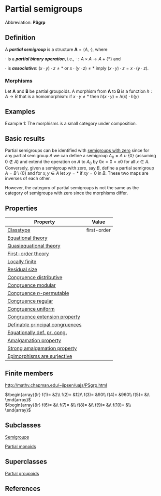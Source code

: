 # Partial semigroups

Abbreviation: **PSgrp**

## Definition
A ***partial semigroup*** is a structure $\mathbf{A}=\langle A,\cdot\rangle$, where 

$\cdot$ is a ***partial binary operation***, i.e., $\cdot: A\times A\to A+\{*\}$ and

$\cdot$ is ***associative***: $(x\cdot y)\cdot z\ne *$ or $x\cdot (y\cdot z)\ne *$ imply $(x\cdot y)\cdot z=x\cdot (y\cdot z)$.


### Morphisms
Let $\mathbf{A}$ and $\mathbf{B}$ be partial groupoids. A morphism from $\mathbf{A}$ to $\mathbf{B}$ is a function $h:A\rightarrow B$ that is a homomorphism: 
if $x\cdot y\ne *$ then $h(x \cdot y)=h(x) \cdot h(y)$

## Examples
Example 1: The morphisms is a small category under composition.

## Basic results
Partial semigroups can be identified with [semigroups with zero](semigroups_with_zeros.md) since for any partial semigroup $A$ we can define a semigroup $A_0=A\cup\{0\}$ (assuming $0\notin A$)
and extend the operation on $A$ to $A_0$ by $0x=0=x0$ for all $x\in A$. Conversely, given a semigroup with zero, say $B$, define a partial semigroup 
$A=B\setminus\{0\}$ and for $x,y\in A$ let $xy=*$ if $xy=0$ in $B$. These two maps are inverses of each other. 

However, the category of partial semigroups is not the same as the category of semigroups with zero since the morphisms differ.

## Properties



|Property|Value|
|---|---|
|[Classtype](classtype.md)                        |first-order  |
|[Equational theory](equational_theory.md)                | |
|[Quasiequational theory](quasiequational_theory.md)           | |
|[First-order theory](first-order_theory.md)               | |
|[Locally finite](locally_finite.md)                   | |
|[Residual size](residual_size.md)                    | |
|[Congruence distributive](congruence_distributive.md)          | |
|[Congruence modular](congruence_modular.md)               | |
|[Congruence $n$-permutable](congruence_$n$-permutable.md)        | |
|[Congruence regular](congruence_regular.md)               | |
|[Congruence uniform](congruence_uniform.md)               | |
|[Congruence extension property](congruence_extension_property.md)    | |
|[Definable principal congruences](definable_principal_congruences.md)  | |
|[Equationally def. pr. cong.](equationally_def._pr._cong..md)      | |
|[Amalgamation property](amalgamation_property.md)            | |
|[Strong amalgamation property](strong_amalgamation_property.md)     | |
|[Epimorphisms are surjective](epimorphisms_are_surjective.md)      | |

## Finite members

http://mathv.chapman.edu/~jipsen/uajs/PSgrp.html 

$\begin{array}{lr}
  f(1)= &2\\
  f(2)= &12\\
  f(3)= &90\\
  f(4)= &960\\
  f(5)= &\\
\end{array}$     
$\begin{array}{lr}
  f(6)= &\\
  f(7)= &\\
  f(8)= &\\
  f(9)= &\\
  f(10)= &\\
\end{array}$


## Subclasses
[Semigroups](semigroups.md)

[Partial monoids](partial_monoids.md)


## Superclasses
[Partial groupoids](partial_groupoids.md)


## References


